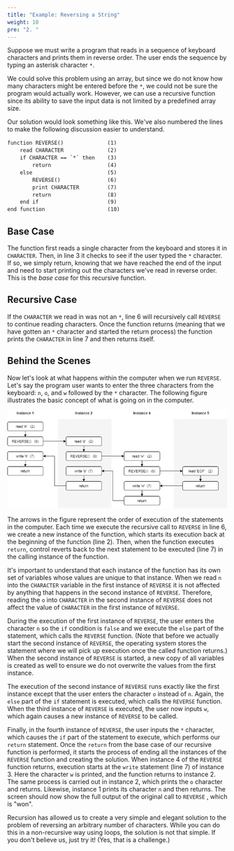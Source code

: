 ```yaml
---
title: "Example: Reversing a String"
weight: 10
pre: "2. "
---
```

Suppose we must write a program that reads in a sequence of keyboard characters and prints them in reverse order. The user ends the sequence by typing an asterisk character `*`.

We could solve this problem using an array, but since we do not know how many characters might be entered before the `*`, we could not be sure the program would actually work. However, we can use a recursive function since its ability to save the input data is not limited by a predefined array size. 

Our solution would look something like this. We've also numbered the lines to make the following discussion easier to understand.

```tex
function REVERSE()			    (1)
    read CHARACTER			    (2)
    if CHARACTER == `*` then	(3)
        return			        (4)
    else				        (5)
        REVERSE()			    (6)
        print CHARACTER		    (7)
        return			        (8)
    end if 				        (9)
end function				    (10)
```

## Base Case

The function first reads a single character from the keyboard and stores it in `CHARACTER`. Then, in line 3 it checks to see if the user typed the `*` character. If so, we simply return, knowing that we have reached the end of the input and need to start printing out the characters we've read in reverse order. This is the _base case_ for this recursive function.

## Recursive Case

If the `CHARACTER` we read in was not an `*`, line 6 will recursively call `REVERSE` to continue reading characters. Once the function returns (meaning that we have gotten an `*` character and started the return process) the function prints the `CHARACTER` in line 7 and then returns itself.

## Behind the Scenes

Now let's look at what happens within the computer when we run `REVERSE`. Let's say the program user wants to enter the three characters from the keyboard: `n`, `o`, and `w` followed by the `*` character. The following figure illustrates the basic concept of what is going on in the computer. 

![Reverse Head Recursive Activation Stack](/images/16-recurse/6.2.reverse-head.png)
 
The arrows in the figure represent the order of execution of the statements in the computer. Each time we execute the recursive call to `REVERSE` in line 6, we create a new instance of the function, which starts its execution back at the beginning of the function (line 2). Then, when the function executes `return`, control reverts back to the next statement to be executed (line 7) in the calling instance of the function. 

It's important to understand that each instance of the function has its own set of variables whose values are unique to that instance. When we read `n` into the `CHARACTER` variable in the first instance of `REVERSE` it is not affected by anything that happens in the second instance of `REVERSE`.  Therefore, reading the `o` into `CHARACTER` in the second instance of `REVERSE` does not affect the value of `CHARACTER` in the first instance of `REVERSE`.

During the execution of the first instance of `REVERSE`, the user enters the character `n` so the `if` condition is `false` and we execute the `else` part of the statement, which calls the `REVERSE` function. (Note that before we actually start the second instance of `REVERSE`, the operating system stores the statement where we will pick up execution once the called function returns.) When the second instance of `REVERSE` is started, a new copy of all variables is created as well to ensure we do not overwrite the values from the first instance.

The execution of the second instance of  `REVERSE` runs exactly like the first instance except that the user enters the character `o` instead of `n`. Again, the `else` part of the `if` statement is executed, which calls the `REVERSE` function. When the third instance of `REVERSE` is executed, the user now inputs `w`, which again causes a new instance of `REVERSE` to be called. 

Finally, in the fourth instance of `REVERSE`, the user inputs the `*` character, which causes the `if` part of the statement to execute, which performs our `return` statement. Once the `return` from the base case of our recursive function is performed, it starts the process of ending all the instances of the `REVERSE` function and creating the solution. When instance 4 of the `REVERSE` function returns, execution starts at the `write` statement (line 7) of instance 3. Here the character `w` is printed, and the function returns to instance 2. The same process is carried out in instance 2, which prints the `o` character and returns. Likewise, instance 1 prints its character `n` and then returns. The screen should now show the full output of the original call to `REVERSE` , which is "won".

Recursion has allowed us to create a very simple and elegant solution to the problem of reversing an arbitrary number of characters. While you can do this in a non-recursive way using loops, the solution is not that simple. If you don't believe us, just try it! (Yes, that is a challenge.)
